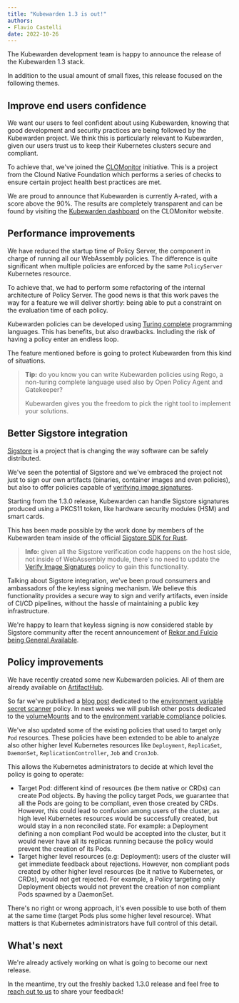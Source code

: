 ```yaml
---
title: "Kubewarden 1.3 is out!"
authors:
- Flavio Castelli
date: 2022-10-26
---
```


The Kubewarden development team is happy to announce the release of the Kubewarden 1.3 stack.

In addition to the usual amount of small fixes, this release focused on the following
themes.

## Improve end users confidence

We want our users to feel confident about using Kubewarden, knowing that good
development and security practices are being followed by the Kubewarden project.
We think this is particularly relevant to Kubewarden, given our users trust us
to keep their Kubernetes clusters secure and compliant.

To achieve that, we've joined the [CLOMonitor](https://clomonitor.io/) initiative.
This is a project from the Clound Native Foundation which performs a series of
checks to ensure certain project health best practices are met.

We are proud to announce that Kubewarden is currently A-rated, with a score above
the 90%. The results are completely transparent and can be found by visiting
the [Kubewarden dashboard](https://clomonitor.io/projects/cncf/kubewarden)
on the CLOMonitor website.

## Performance improvements

We have reduced the startup time of Policy Server, the component in charge of
running all our WebAssembly policies.
The difference is quite significant when multiple policies are enforced by the
same `PolicyServer` Kubernetes resource.

To achieve that, we had to perform some refactoring of the internal architecture
of Policy Server. The good news is that this work paves the way for a feature
we will deliver shortly: being able to put a constraint on the evaluation
time of each policy.

Kubewarden policies can be developed using [Turing complete](https://en.wikipedia.org/wiki/Turing_completeness)
programming languages. This has benefits, but also drawbacks. Including the risk
of having a policy enter an endless loop.

The feature mentioned before is going to protect Kubewarden from this kind of
situations.

> **Tip:** do you know you can write Kubewarden policies using Rego, a non-turing
> complete language used also by Open Policy Agent and Gatekeeper?
>
> Kubewarden gives you the freedom to pick the right tool to implement your
> solutions.

## Better Sigstore integration

[Sigstore](https://sigstore.dev) is a project that is changing the way software
can be safely distributed.

We've seen the potential of Sigstore and we've embraced the project not just to
sign our own artifacts (binaries, container images and even policies), but also
to offer policies capable of
[verifying image signatures](https://artifacthub.io/packages/kubewarden/verify-image-signatures/verify-image-signatures).

Starting from the 1.3.0 release, Kubewarden can handle Sigstore signatures
produced using a PKCS11 token, like hardware security modules (HSM) and smart
cards.

This has been made possible by the work done by members of the Kubewarden team
inside of the official [Sigstore SDK for Rust](https://github.com/sigstore/sigstore-rs).

> **Info:** given all the Sigstore verification code happens on the host side,
> not inside of WebAssembly module, there's no need to update the
> [Verify Image Signatures](https://artifacthub.io/packages/kubewarden/verify-image-signatures/verify-image-signatures)
> policy to gain this functionality.

Talking about Sigstore integration, we've been proud consumers and
ambassadors of the keyless signing mechanism. We believe this functionality
provides a secure way to sign and verify artifacts, even inside of CI/CD
pipelines, without the hassle of maintaining a public key infrastructure.

We're happy to learn that keyless signing is now considered stable by
Sigstore community after the
recent announcement of [Rekor and Fulcio being General Available](https://blog.sigstore.dev/sigstore-ga-ddd6ba67894d).

## Policy improvements

We have recently created some new Kubewarden policies. All of them are
already available on [ArtifactHub](https://artifacthub.io).

So far we've published a [blog post](/blog/2022/10/env-var-secrets/)
dedicated to the
[environment variable secret scanner](https://artifacthub.io/packages/kubewarden/env-variable-secrets-scanner/env-variable-secrets-scanner)
policy.
In next weeks we will publish other posts dedicated to the
[volumeMounts](https://artifacthub.io/packages/kubewarden/volumemounts-policy/volumemounts)
and to the
[environment variable compliance](https://artifacthub.io/packages/kubewarden/environment-variable-policy/environment-variable-policy)
policies.

We've also updated some of the existing policies that used to target only `Pod`
resources. These policies have been extended to be able to analyze also
other higher level Kubernetes resources like `Deployment`, `ReplicaSet`,
`DaemonSet`, `ReplicationController`, `Job` and `CronJob`.

This allows the Kubernetes administrators to decide at which level the policy
is going to operate:

* Target Pod: different kind of resources (be them native or CRDs) can create Pod
  objects. By having the policy target Pods, we guarantee that all the Pods are going
  to be compliant, even those created by CRDs.
  However, this could lead to confusion among users of the cluster,
  as high level Kubernetes resources would be successfully created, but would
  stay in a non reconciled state.
  For example: a Deployment defining a non compliant Pod would be accepted
  into the cluster, but it would never have all its replicas running because
  the policy would prevent the creation of its Pods.
* Target higher level resources (e.g: Deployment): users of the cluster 
  will get immediate feedback about rejections. However, non compliant pods
  created by other higher level resources (be it native to Kubernetes,
  or CRDs), would not get rejected. For example, a Policy targeting only
  Deployment objects would not prevent the creation of non compliant Pods
  spawned by a DaemonSet.

There's no right or wrong approach, it's even possible to use both of them
at the same time (target Pods plus some higher level resource). What
matters is that Kubernetes administrators have full control of this detail.

## What's next

We're already actively working on what is going to become our next release.

In the meantime, try out the freshly backed 1.3.0 release and feel free
to
[reach out to us](https://kubernetes.slack.com/?redir=%2Fmessages%2Fkubewarden)
to share your feedback!
